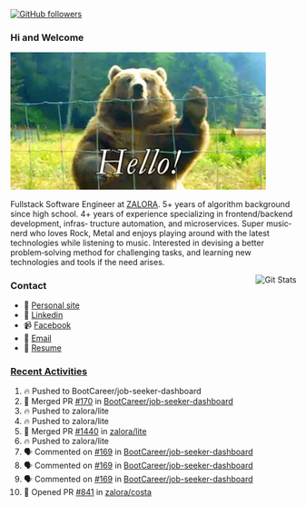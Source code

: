 [![GitHub followers](https://img.shields.io/github/followers/DeKal?label=Follow%20at%20GitHub&style=for-the-badge)](https://github.com/DeKal)

### Hi and Welcome 
<img src="https://github.com/DeKal/DeKal/blob/master/images/bear_hi.gif?raw=true" width="450px">

Fullstack Software Engineer at [ZALORA](https://github.com/zalora/). 5+ years of algorithm background since high school. 4+ years of experience specializing in frontend/backend development, infras‐ tructure automation, and microservices. Super music‐nerd who loves Rock, Metal and enjoys playing around with the latest technologies while listening to music. Interested in devising a better problem‐solving method for challenging tasks, and learning new technologies and tools if the need arises.


<a href="https://phatho-folio.now.sh/"><img alt="Git Stats" src="https://github-readme-stats.vercel.app/api?username=DeKal&show_icons=true&theme=merko&count_private=true" align="right" height="190" /></a>


### Contact

- 💬 [Personal site](https://phatho-folio.now.sh/)
- 🔗 [Linkedin](https://www.linkedin.com/in/phat-ho/)
- 📹 [Facebook](https://www.facebook.com/dekal.dev)
- 📧 <a href="mailto:hohuuphat22@gmail.com">Email</a>
- 📄 <a id="raw-url" href="https://raw.githubusercontent.com/DeKal/DeKal/master/cv/dekal.pdf">Resume</a>


### [Recent Activities](https://github.com/DeKal/github-activity-readme)
<!--START_SECTION:activity-->
1. 🔥 Pushed to BootCareer/job-seeker-dashboard
2. 🎉 Merged PR [#170](https://github.com/BootCareer/job-seeker-dashboard/pull/170) in [BootCareer/job-seeker-dashboard](https://github.com/BootCareer/job-seeker-dashboard)
3. 🔥 Pushed to zalora/lite
4. 🔥 Pushed to zalora/lite
5. 🎉 Merged PR [#1440](https://github.com/zalora/lite/pull/1440) in [zalora/lite](https://github.com/zalora/lite)
6. 🔥 Pushed to zalora/lite
7. 🗣 Commented on [#169](https://github.com/BootCareer/job-seeker-dashboard/issues/169) in [BootCareer/job-seeker-dashboard](https://github.com/BootCareer/job-seeker-dashboard)
8. 🗣 Commented on [#169](https://github.com/BootCareer/job-seeker-dashboard/issues/169) in [BootCareer/job-seeker-dashboard](https://github.com/BootCareer/job-seeker-dashboard)
9. 🗣 Commented on [#169](https://github.com/BootCareer/job-seeker-dashboard/issues/169) in [BootCareer/job-seeker-dashboard](https://github.com/BootCareer/job-seeker-dashboard)
10. 💪 Opened PR [#841](https://github.com/zalora/costa/pull/841) in [zalora/costa](https://github.com/zalora/costa)
<!--END_SECTION:activity-->